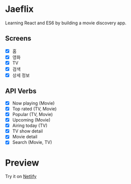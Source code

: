 # Jaeflix

Learning React and ES6 by building a movie discovery app.

## Screens

- [x] 홈
- [x] 영화
- [x] TV
- [x] 검색
- [x] 상세 정보

## API Verbs

- [x] Now playing (Movie)
- [x] Top rated (TV, Movie)
- [x] Popular (TV, Movie)
- [x] Upcoming (Movie)
- [x] Airing today (TV)
- [x] TV show detail
- [x] Movie detail
- [x] Search (Movie, TV)

# Preview

Try it on [Netlify](https://jaeflix.netlify.app)
